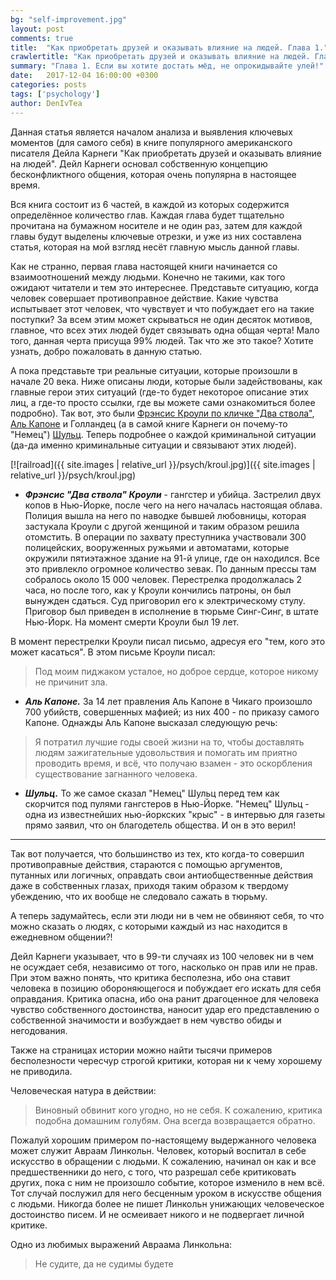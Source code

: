 ```yaml
---
bg: "self-improvement.jpg"
layout: post
comments: true
title:  "Как приобретать друзей и оказывать влияние на людей. Глава 1."
crawlertitle: "Как приобретать друзей и оказывать влияние на людей. Глава 1."
summary: "Глава 1. Если вы хотите достать мёд, не опрокидывайте улей!"
date:   2017-12-04 16:00:00 +0300
categories: posts
tags: ['psychology']
author: DenIvTea
---
```


Данная статья является началом анализа и выявления ключевых моментов (для самого себя) в книге популярного американского писателя Дейла Карнеги "Как приобретать друзей и оказывать влияние на людей". Дейл Карнеги основал собственную концепцию бесконфликтного общения, которая очень популярна в настоящее время.  

Вся книга состоит из 6 частей, в каждой из которых содержится определённое количество глав. Каждая глава будет тщательно прочитана на бумажном носителе и не один раз, затем для каждой главы будут выделены ключевые отрезки, и уже из них составлена статья, которая на мой взгляд несёт главную мысль данной главы. 

Как не странно, первая глава настоящей книги начинается со взаимоотношений между людьми. Конечно не такими, как того ожидают читатели и тем это интереснее. Представьте ситуацию, когда человек совершает противоправное действие. Какие чувства испытывает этот человек, что чувствует и что побуждает его на такие поступки? За всем этим может скрываться не один десяток мотивов, главное, что всех этих людей будет связывать одна общая черта! Мало того, данная черта присуща 99% людей. Так что же это такое? Хотите узнать, добро пожаловать в данную статью.

А пока представьте три реальные ситуации, которые произошли в начале 20 века. Ниже описаны люди, которые были задействованы, как главные герои этих ситуаций (где-то будет некоторое описание этих лиц, а где-то просто ссылки, где вы можете сами ознакомиться более подробно). Так вот, это были [Фрэнсис Кроули по кличке "Два ствола"](https://en.wikipedia.org/wiki/Francis_Crowley "Фрэнсис Кроули"), [Аль Капоне](https://ru.wikipedia.org/wiki/%D0%90%D0%BB%D1%8C_%D0%9A%D0%B0%D0%BF%D0%BE%D0%BD%D0%B5) и Голландец (а в самой книге Карнеги он почему-то "Немец") [Шульц](https://ru.wikipedia.org/wiki/%D0%93%D0%BE%D0%BB%D0%BB%D0%B0%D0%BD%D0%B4%D0%B5%D1%86_%D0%A8%D1%83%D0%BB%D1%8C%D1%86). Теперь подробнее о каждой криминальной ситуации (да-да именно криминальные ситуации и связывают этих людей). 

[![railroad]({{ site.images | relative_url }}/psych/kroul.jpg)]({{ site.images | relative_url }}/psych/kroul.jpg)
* ***Фрэнсис "Два ствола" Кроули*** - гангстер и убийца. Застрелил двух копов в Нью-Йорке, после чего на него началась настоящая облава. Полиция вышла на него по наводке бывшей любовницы, которая застукала Кроули с другой женщиной и таким образом решила отомстить. В операции по захвату преступника участвовали 300 полицейских, вооруженных ружьями и автоматами, которые окружили пятиэтажное здание на 91-й улице, где он находился. Все это привлекло огромное количество зевак. По данным прессы там собралось около 15 000 человек. Перестрелка продолжалась 2 часа, но после того, как у Кроули кончились патроны, он был вынужден сдаться. Суд приговорил его к электрическому стулу. Приговор был приведен в исполнение в тюрьме Синг-Синг, в штате Нью-Йорк. На момент смерти Кроули был 19 лет.

В момент перестрелки Кроули писал письмо, адресуя его "тем, кого это может касаться". В этом письме Кроули писал:

> Под моим пиджаком усталое, но доброе сердце, которое никому не причинит зла.

* ***Аль Капоне.*** За 14 лет правления Аль Капоне в Чикаго произошло 700 убийств, совершенных мафией; из них 400 - по приказу самого Капоне. Однажды Аль Капоне высказал следующую речь:

> Я потратил лучшие годы своей жизни на то, чтобы доставлять людям зажигательные удовольствия и помогать им приятно проводить время, и всё, что получаю взамен - это оскорбления существование загнанного человека.

* ***Шульц.*** То же самое сказал "Немец" Шульц перед тем как скорчится под пулями гангстеров в Нью-Йорке. "Немец" Шульц - одна из известнейших нью-йоркских "крыс" - в интервью для газеты прямо заявил, что он благодетель общества. И он в это верил! 

<hr>

Так вот получается, что большинство из тех, кто когда-то совершил противоправные действия, стараются с помощью аргументов, путанных или логичных, оправдать свои антиобщественные действия даже в собственных глазах, приходя таким образом к твердому убеждению, что их вообще не следовало сажать в тюрьму. 

А теперь задумайтесь, если эти люди ни в чем не обвиняют себя, то что можно сказать о людях, с которыми каждый из нас находится в ежедневном общении?!

Дейл Карнеги указывает, что в 99-ти случаях из 100 человек ни в чем не осуждает себя, независимо от того, насколько он прав или не прав. При этом важно понять, что критика бесполезна, ибо она ставит человека в позицию обороняющегося и побуждает его искать для себя оправдания. Критика опасна, ибо она ранит драгоценное для человека чувство собственного достоинства, наносит удар его представлению о собственной значимости и возбуждает в нем чувство обиды и негодования.

Также на страницах истории можно найти тысячи примеров бесполезности чересчур строгой критики, которая ни к чему хорошему не приводила. 

Человеческая натура в действии:
> Виновный обвинит кого угодно, но не себя. К сожалению, критика подобна домашним голубям. Она всегда возвращается обратно.

Пожалуй хорошим примером по-настоящему выдержанного человека может служит Авраам Линкольн. Человек, который воспитал в себе искусство в обращении с людьми. К сожалению, начинал он как и все предшественники до него, с того, что разрешал себе критиковать других, пока с ним не произошло событие, которое изменило в нем всё. Тот случай послужил для него бесценным уроком в искусстве общения с людьми. Никогда более не пишет Линкольн унижающих человеческое достоинство писем. И не осмеивает никого и не подвергает личной критике. 

Одно из любимых выражений Авраама Линкольна:
> Не судите, да не судимы будете

